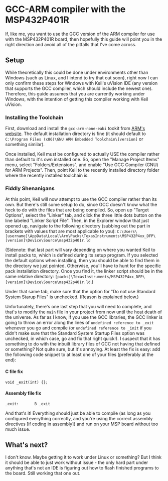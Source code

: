 # GCC-ARM compiler with the MSP432P401R

If, like me, you want to use the GCC version of the ARM compiler for use with the MSP432P401R board, then 
hopefully this guide will point you in the right direction and avoid all of the pitfalls that I've come across.


## Setup

While theoretically this could be done under environments other than Windows (such as Linux, and I intend to try that 
out soon), right now I can only confirm these steps for Windows with Keil's uVision IDE (any version that supports the 
GCC compiler, which should include the newest one). Therefore, this guide assumes that you are currently working under 
Windows, with the intention of getting this compiler working with Keil uVision.

### Installing the Toolchain
First, download and install the `gcc-arm-none-eabi` tookit from [ARM's website](https://developer.arm.com/downloads/-/gnu-rm). 
The default installation directory is fine (it should default to `C:\Program Files (x86)\GNU ARM Embedded Toolchain\[version]` or 
something similar).

Once installed, Keil must be configured to actually USE the compiler rather than default to it's own installed one. So, 
open the "Manage Project Items" menu, select "Folders/Extensions", and enable "Use GCC Compiler (GNU) for ARM Projects". 
Then, point Keil to the recently installed directory folder where the recently installed toolchain is.

### Fiddly Shenanigans
At this point, Keil will now attempt to use the GCC compiler rather than its own. But there's still some setup to do, since 
GCC doesn't know what the heck to do with the files that are being compiled. So, open up "Target Options", select the 
"Linker" tab, and click the three little dots button on the line labeled "Linker Script File". Then, in the Explorer window 
that just opened up, navigate to the following directory (subbing out the part in brackets with values that are most 
applicable to you): `C:\Users\[username]\AppData\Local\Arm\Packs\TexasInstruments\MSP432P4xx_DFP\[version]\Device\Source\msp432p401r.ld`

(Sidenote: that last part will vary depending on where you wanted Keil to install packs to, which is defined during its setup 
program. If you selected the default options when installing, then you should be able to find them in the directory we just pointed.
Otherwise, you'll have to hunt for the specific pack installation directory. Once you find it, the linker script should be in the 
same relative directory: `[packs]\TexasInstruments/MSP432P4xx_DFP\[version]\Device\Source\msp432p401r.ld`.)

Under that same tab, make sure that the option for "Do not use Standard System Starup Files" is unchecked. (Reason is explained below.)

Unfortunately, there's one last step that you will need to complete, and that's to modify the `main` file in your project from 
now until the heat death of the universe. As far as I know, if you use the GCC libraries, the GCC linker is going to throw an error 
along the lines of `undefined reference to _exit` whenever you go and compile (or `undefined reference to _init` if you didn't make 
sure that the Standard System Startup Files option was unchecked, in which case, go and fix that right quick!). I suspect that it has 
something to do with the inbuilt library files of GCC not having that defined or something? Not quite sure, but it's annoying. At least 
the fix is easy: add the following code snippet to at least one of your files (preferably at the end):

#### C file fix
`
void _exit(int) {};
`


#### Assembly file fix
`_exit:       B _exit `


And that's it! Everything should just be able to compile (as long as you configured everything correctly, and you're using the 
correct assembly directives [if coding in assembly]) and run on your MSP board without too much issue.

## What's next?

I don't know. Maybe getting it to work under Linux or something? But I think it should be able to just work without issue - 
the only hard part under anything that's not an IDE is figuring out how to flash finished programs to the board. Still working 
that one out.

